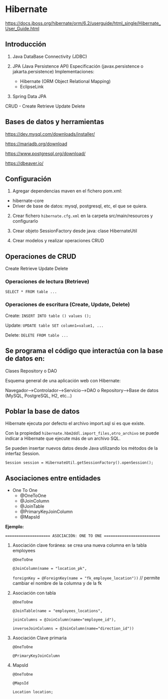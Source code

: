 
# Hibernate 

https://docs.jboss.org/hibernate/orm/6.2/userguide/html_single/Hibernate_User_Guide.html

## Introducción 

1. Java DataBase Connectivity (JDBC)

2. JPA (Java Persistence API) Especificación (javax.persistence o jakarta.persistence)
     Implementaciones:
     - Hibernate (ORM Object Relational Mapping)
     - EclipseLink

3. Spring Data JPA

CRUD - Create Retrieve Update Delete

## Bases de datos y herramientas

https://dev.mysql.com/downloads/installer/

https://mariadb.org/download

https://www.postgresql.org/download/

https://dbeaver.io/

## Configuración

1. Agregar dependencias maven en el fichero pom.xml: 

* hibernate-core
* Driver de base de datos: mysql, postgresql, etc, el que se quiera.

2. Crear fichero `hibernate.cfg.xml` en la carpeta src/main/resources y configurarlo

3. Crear objeto SessionFactory desde java: clase HibernateUtil

4. Crear modelos y realizar operaciones CRUD


## Operaciones de CRUD 

Create Retrieve Update Delete 

### Operaciones de lectura (Retrieve)

`SELECT * FROM table ... `

### Operaciones de escritura (Create, Update, Delete)

Create: `INSERT INTO table () values ();`

Update: `UPDATE table SET column1=value1, ...`

Delete: `DELETE FROM table ...`

## Se programa el código que interactúa con la base de datos en:

Clases Repository o DAO

Esquema general de una aplicación web con Hibernate:

Navegador-->Controlador-->Servicio-->DAO o Repository-->Base de datos (MySQL, PostgreSQL, H2, etc...)

## Poblar la base de datos

Hibernate ejecuta por defecto el archivo import.sql si es que existe. 

Con la propiedad `hibernate.hbm2ddl.import_files,otro_archivo` se puede indicar a Hibernate que ejecute 
más de un archivo SQL.

Se pueden insertar nuevos datos desde Java utilizando los métodos de la interfaz Session.

`Session session = HibernateUtil.getSessionFactory().openSession();`

## Asociaciones entre entidades 
* One To One
    * @OneToOne
    * @JoinColumn
    * @JoinTable
    * @PrimaryKeyJoinColumn
    * @MapsId

**Ejemplo:**

    ==================== ASOCIACIÓN: ONE TO ONE =========================
1. Asociación clave foránea: se crea una nueva columna en la tabla employees

    `@OneToOne` 
    
    `@JoinColumn(name = "location_pk",`
    
    `foreignKey = @ForeignKey(name = "fk_employee_location"))` // permite cambiar el nombre de la columna y de la fk

2. Asociación con tabla

    `@OneToOne`
    
    `@JoinTable(name = "employees_locations",`
    
    `joinColumns = @JoinColumn(name="employee_id"),`
    
    `inverseJoinColumns = @JoinColumn(name="direction_id"))`

3. Asociación Clave primaria

    `@OneToOne`
    
    `@PrimaryKeyJoinColumn`

4. MapsId

    `@OneToOne`
    
    `@MapsId`
    
    `Location location;`



